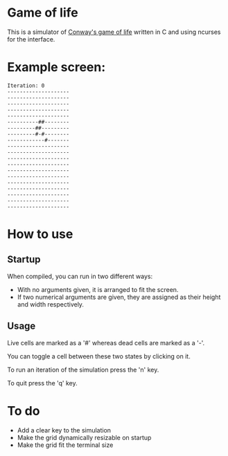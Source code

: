 # Game of life
This is a simulator of [Conway's game of life](https://en.wikipedia.org/wiki/Conway%27s_Game_of_Life) written in C and using ncurses for the interface.

# Example screen:

```
Iteration: 0
--------------------
--------------------
--------------------
--------------------
--------------------
----------##--------
---------##---------
---------#-#--------
------------#-------
--------------------
--------------------
--------------------
--------------------
--------------------
--------------------
--------------------
--------------------
--------------------
--------------------
--------------------
```

# How to use

## Startup

When compiled, you can run in two different ways:
* With no arguments given, it is arranged to fit the screen.
* If two numerical arguments are given, they are assigned as their height and width respectively.

## Usage

Live cells are marked as a '#' whereas dead cells are marked as a '-'.

You can toggle a cell between these two states by clicking on it.

To run an iteration of the simulation press the 'n' key.

To quit press the 'q' key.

# To do
* Add a clear key to the simulation
* Make the grid dynamically resizable on startup
* Make the grid fit the terminal size
